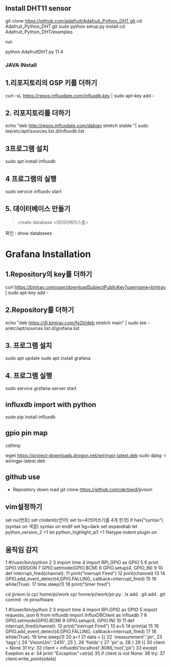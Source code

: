## Install DHT11 sensor


git clone https://github.com/adafruit/Adafruit_Python_DHT.git
cd Adafruit_Python_DHT.git
sudo python setup.py install
cd Adafruit_Python_DHT/examples


run

python AdafruitDHT.py 11 4


### JAVA INstall


## 1.리포지토리의 GSP 키를 더하기

curl -sL https://repos.influxdate.com/influxdb.key | sudo apt-key add -

## 2. 리포지토리를 더하기

echo "deb http://repos.influxdate.com/dabian stretch stable "| sudo tee/etc/apt/sources.list.d/influxdb.list

## 3프로그램 설치

sudo apt install influxdb

## 4 프로그램의 실행

sudo service influxdv start

## 5. 데이터베이스 만들기


>create database <데이터베이스룸>

확인 : show databases

# Grafana Installation
## 1.Repository의 key를 더하기


curl https://bintray.com/user/downloadSubjectPublicKey?username=bintray | sudo apt-key add -


## 2.Repository를 더하기
echo "deb https://dl.bintray.com/fg2it/deb stretch main" | sudo tee -a/etc/apt/sources.list.d/grafana.list


## 3. 프로그램 설치


sudo apt update
sudo apt install grafana


## 4. 프로그램 실행


sudo service grafana-server start


## influxdb import with python



sudo pip install influxdb


## gpio pin map


cd/tmp

wget https://project-downloads.drogon.net/wiringpi-latest.deb
sudo dpkg -i wiringpi-latest.deb

## github use
 - Repository down load
git clone https://github.com/qkrtjwjd<user name>/jjvison<repository name>
 
##  vim설정하기
set nu(번호)
set cindent(c언어)
set ts=4(띄어쓰기를 4개 한것)
if has("syntax")(syntax on 색깔)
syntax on
endif
set bg=dark
set expandtab
let python_version_2 =1
let python_highlight_al1 =1
filetype indent plugin on

## 움직임 감지
 1 #!/user/bin/python
  2
  3 import time
  4 import RPI_GPIO as GPIO
  5
  6 print GPIO.VERSION
  7 GPIO.setmode(GPIO.BCM)
  8 GPIO.setup(4, GPIO_IN)
  9
 10 def interrupt_fired(channel):
 11     print("inerrupt Fired")
 12     print(channel)
 13
 14 GPIO.add_event_detect(4,GPIO.FALLING, callback=interrupt_fired)
 15
 16 while(True):
 17     time.sleep(1)
 18     print("timer fired")

cd jjvison
ls
cp/ home/pi/work
cp/ home/pi/work/pir.py .
ls
add .
git add .
git commit -m pirsoftware


 1 #!/user/bin/python
  2
  3 import time
  4 import RPi.GPIO as GPIO
  5 import requests, json
  6 from influxdb import InfluxDBClient as influxdb
  7
  8 GPIO.setmode(GPIO.BCM)
  9 GPIO.setup(4, GPIO.IN)
 10
 11 def interrupt_fired(channel):
 12     print("inerrupt Fired")
 13     a=5
 14     print(a)
 15
 16 GPIO.add_event_detect(4,GPIO.FALLING, callback=interrupt_fired)
 17
 18 while(True):
 19     time.sleep(1)
 20     a=1
 21     data = [{
 22         'measurement':'pir',
 23         'tags':{
 24             'VisionUni':'2410',
 25             },
 26         'fields':{
 27             'pir':a,
 28             }
 29         }]
 30     client = None
 31     try:
 32         client = influxdb('localhost',8086,'root','pir')
 33     except Exeption as e:
 34         print "Exception"+str(e)
 35         if client is not None:
 36             try:
 37                 client.write_points(data)
                                                
